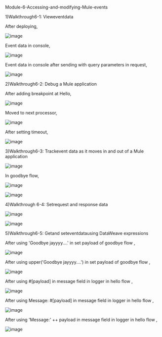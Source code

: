 Module-6-Accessing-and-modifying-Mule-events

1)Walkthrough6-1: Vieweventdata

After deploying,

![image](https://user-images.githubusercontent.com/70746268/120813046-28b42800-c56b-11eb-90f9-05f8820bc668.png)

Event data in console,

![image](https://user-images.githubusercontent.com/70746268/120813194-4bded780-c56b-11eb-81d8-9891d5dcdef1.png)

Event data in console after sending with query parameters in request,

![image](https://user-images.githubusercontent.com/70746268/120813623-b0019b80-c56b-11eb-9f20-ac7c0e886f02.png)

2)Walkthrough6-2: Debug a Mule application  

After adding breakpoint at Hello,

![image](https://user-images.githubusercontent.com/70746268/120814823-dd027e00-c56c-11eb-9aac-1f1444d9d897.png)

Moved to next processor,

![image](https://user-images.githubusercontent.com/70746268/120815050-1affa200-c56d-11eb-802e-d0629de4b0fe.png)

After setting timeout,

![image](https://user-images.githubusercontent.com/70746268/120817457-5d29e300-c56f-11eb-8463-4f786d04986e.png)

3)Walkthrough6-3: Trackevent data as it moves in and out of a Mule application

![image](https://user-images.githubusercontent.com/70746268/120821889-792f8380-c573-11eb-95ce-2ef7578a28c4.png)

In goodbye flow,

![image](https://user-images.githubusercontent.com/70746268/120822057-a5e39b00-c573-11eb-991d-91d0044a0ed0.png)

![image](https://user-images.githubusercontent.com/70746268/120822105-b3992080-c573-11eb-8274-1313fcd13ef8.png)

4)Walkthrough 6-4: Setrequest and response data

![image](https://user-images.githubusercontent.com/70746268/120885180-2c948880-c605-11eb-8c36-f2459020905a.png)

![image](https://user-images.githubusercontent.com/70746268/120885348-0d4a2b00-c606-11eb-99bf-70b27f47c8c4.png)

5)Walkthrough6-5: Getand seteventdatausing DataWeave expressions

After using 'Goodbye jayyyy....' in set payload of goodbye flow ,

![image](https://user-images.githubusercontent.com/70746268/120885549-4767fc80-c607-11eb-940a-7b5b8a411a53.png)

After using upper('Goodbye jayyyy....') in set payload of goodbye flow ,

![image](https://user-images.githubusercontent.com/70746268/120885686-c826f880-c607-11eb-9c23-4c7675b10968.png)

After using  #[payload] in message field in logger in hello flow ,

![image](https://user-images.githubusercontent.com/70746268/120885755-2522ae80-c608-11eb-89aa-28610d1f65d1.png)

After using  Message: #[payload] in message field in logger in hello flow ,

![image](https://user-images.githubusercontent.com/70746268/120885869-c3167900-c608-11eb-91dd-2fd3e2bc4bbf.png)

After using 'Message:' ++ payload in message field in logger in hello flow ,

![image](https://user-images.githubusercontent.com/70746268/120885975-4506a200-c609-11eb-8360-06dac18c2eb5.png)






